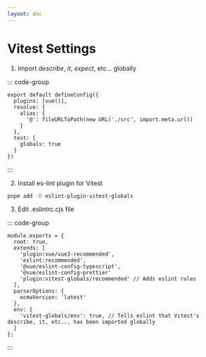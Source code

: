 ```yaml
---
layout: doc
---
```


# Vitest Settings

1. Import *describe*, *it*, *expect*, etc... globally

::: code-group
```js:line-numbers{8-10} [vite.config.ts]
export default defineConfig({
  plugins: [vue()],
  resolve: {
    alias: {
      '@': fileURLToPath(new URL('./src', import.meta.url))
    }
  },
  test: {
    globals: true
  }
})
```
:::


2. Install es-lint plugin for Vitest

```bash
pnpm add -D eslint-plugin-vitest-globals
```

3. Edit .eslintrc.cjs file

::: code-group
```js:line-numbers{8,13-15} [.eslintrc.cjs]
module.exports = {
  root: true,
  extends: [
    'plugin:vue/vue3-recommended',
    'eslint:recommended',
    '@vue/eslint-config-typescript',
    '@vue/eslint-config-prettier'
    'plugin:vitest-globals/recommended' // Adds eslint rules
  ],
  parserOptions: {
    ecmaVersion: 'latest'
  },
  env: {
    'vitest-globals/env': true, // Tells eslint that Vitest's describe, it, etc... has been imported globally
  }
};

```
:::